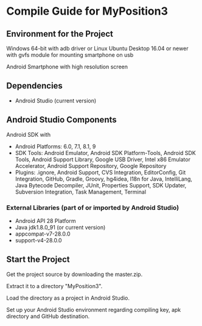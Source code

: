 # Compile Guide for MyPosition3

## Environment for the Project
Windows 64-bit with adb driver
or
Linux Ubuntu Desktop 16.04 or newer with gvfs module for mounting smartphone on usb

Android Smartphone with high resolution screen

## Dependencies
- Android Studio (current version)

## Android Studio Components
Android SDK with
- Android Platforms: 6.0, 7.1, 8.1, 9
- SDK Tools: Android Emulator, Android SDK Platform-Tools, Android SDK Tools, Android Support Library, Google USB Driver, Intel x86 Emulator Accelerator, Android Support Repository, Google Repository
- Plugins: .ignore, Android Support, CVS Integration, EditorConfig, Git Integration, GitHub, Gradle, Groovy, hg4idea, I18n for Java, IntelliLang, Java Bytecode Decompiler, JUnit, Properties Support, SDK Updater, Subversion Integration, Task Management, Terminal 

### External Libraries (part of or imported by Android Studio)
- Android API 28 Platform
- Java jdk1.8.0_91 (or current version)
- appcompat-v7-28.0.0
- support-v4-28.0.0

## Start the Project
Get the project source by downloading the master.zip.

Extract it to a directory "MyPosition3".

Load the directory as a project in Android Studio.

Set up your Android Studio environment regarding compiling key, apk directory and GitHub destination.
